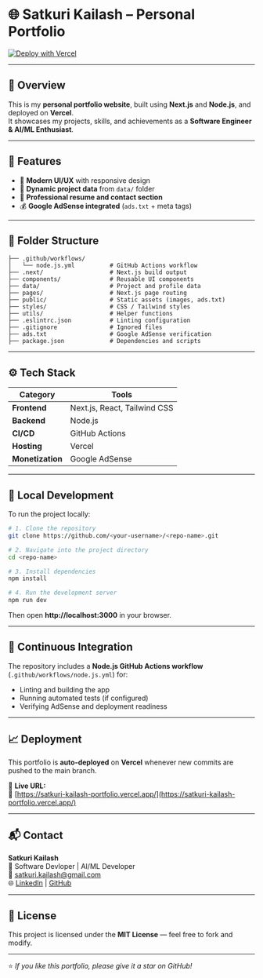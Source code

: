 # 🌐 Satkuri Kailash – Personal Portfolio


[![Deploy with Vercel](https://vercel.com/button)](https://satkuri-kailash-portfolio.vercel.app/)
<!-- [![Node.js CI](https://github.com/<your-username>/<repo-name>/actions/workflows/node.js.yml/badge.svg)](https://github.com/KailashSatkuri-warangal/Kailash-portfolio/actions) -->

---

## 🚀 Overview

This is my **personal portfolio website**, built using **Next.js** and **Node.js**, and deployed on **Vercel**.  
It showcases my projects, skills, and achievements as a **Software Engineer & AI/ML Enthusiast**.

---

## 🧩 Features


- 🎨 **Modern UI/UX** with responsive design  
- 🧠 **Dynamic project data** from `data/` folder  
- 💼 **Professional resume and contact section**  
- 💰 **Google AdSense integrated** (`ads.txt` + meta tags)  

---

## 📂 Folder Structure

```
├── .github/workflows/
│   └── node.js.yml          # GitHub Actions workflow
├── .next/                   # Next.js build output
├── components/              # Reusable UI components
├── data/                    # Project and profile data
├── pages/                   # Next.js page routing
├── public/                  # Static assets (images, ads.txt)
├── styles/                  # CSS / Tailwind styles
├── utils/                   # Helper functions
├── .eslintrc.json           # Linting configuration
├── .gitignore               # Ignored files
├── ads.txt                  # Google AdSense verification
├── package.json             # Dependencies and scripts
```

---

## ⚙️ Tech Stack

| Category | Tools |
|-----------|-------|
| **Frontend** | Next.js, React, Tailwind CSS |
| **Backend** | Node.js |
| **CI/CD** | GitHub Actions |
| **Hosting** | Vercel |
| **Monetization** | Google AdSense |

---

## 🧠 Local Development

To run the project locally:

```bash
# 1. Clone the repository
git clone https://github.com/<your-username>/<repo-name>.git

# 2. Navigate into the project directory
cd <repo-name>

# 3. Install dependencies
npm install

# 4. Run the development server
npm run dev
```

Then open **http://localhost:3000** in your browser.

---

## 🔁 Continuous Integration

The repository includes a **Node.js GitHub Actions workflow** (`.github/workflows/node.js.yml`) for:

- Linting and building the app  
- Running automated tests (if configured)  
- Verifying AdSense and deployment readiness  

---

## 📈 Deployment

This portfolio is **auto-deployed** on **Vercel** whenever new commits are pushed to the main branch.

🔗 **Live URL:**  
🔗 [https://satkuri-kailash-portfolio.vercel.app/](https://satkuri-kailash-portfolio.vercel.app/)

---

## 📬 Contact

**Satkuri Kailash**  
💼 Software Devloper | AI/ML Developer  
📧 satkuri.kailash@gmail.com  
🌐 [LinkedIn](https://linkedin.com/in/satkuri-kailash) | [GitHub](https://github.com/KailashSatkuri-warangal)

---

## 🪹 License

This project is licensed under the **MIT License** — feel free to fork and modify.

---

⭐ *If you like this portfolio, please give it a star on GitHub!*